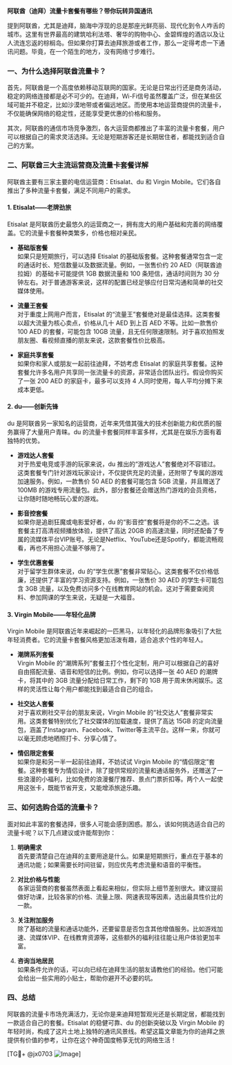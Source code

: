 **阿联酋（迪拜）流量卡套餐有哪些？带你玩转异国通讯**

提到阿联酋，尤其是迪拜，脑海中浮现的总是那座光鲜亮丽、现代化到令人咋舌的城市。这里有世界最高的建筑哈利法塔、奢华的购物中心、金碧辉煌的酒店以及让人流连忘返的棕榈岛。但如果你打算去迪拜旅游或者工作，那么一定得考虑一下通讯问题。毕竟，在一个陌生的地方，没有网络寸步难行。

### 一、为什么选择阿联酋流量卡？

首先，阿联酋是一个高度依赖移动互联网的国家。无论是日常出行还是商务活动，稳定的网络连接都是必不可少的。在迪拜，Wi-Fi信号虽然覆盖广泛，但在某些区域可能并不稳定，比如沙漠地带或者偏远地区。而使用本地运营商提供的流量卡，不仅能确保网络的稳定性，还能享受更优惠的价格和服务。

其次，阿联酋的通信市场竞争激烈，各大运营商都推出了丰富的流量卡套餐，用户可以根据自己的需求灵活选择。无论是短期游客还是长期居住者，都能找到适合自己的方案。

### 二、阿联酋三大主流运营商及流量卡套餐详解

阿联酋主要有三家主要的电信运营商：Etisalat、du 和 Virgin Mobile。它们各自推出了多种流量卡套餐，满足不同用户的需求。

#### 1. Etisalat——老牌劲旅

Etisalat 是阿联酋历史最悠久的运营商之一，拥有庞大的用户基础和完善的网络覆盖。它的流量卡套餐种类繁多，价格也相对亲民。

- **基础版套餐**  
  如果只是短期旅行，可以选择 Etisalat 的基础版套餐。这种套餐通常包含一定的通话时长、短信数量以及数据流量。例如，一张售价约 20 AED（阿联酋迪拉姆）的基础卡可能提供 1GB 数据流量和 100 条短信，通话时间则为 30 分钟左右。对于普通游客来说，这样的配置已经足够应付日常沟通和简单的社交媒体使用。

- **流量王套餐**  
  对于重度上网用户而言，Etisalat 的“流量王”套餐绝对是最佳选择。这类套餐以超大流量为核心卖点，价格从几十 AED 到上百 AED 不等。比如一款售价 100 AED 的套餐，可能包含 10GB 流量，且无任何限速限制。对于喜欢拍照发朋友圈、看视频直播的朋友来说，这款套餐性价比极高。

- **家庭共享套餐**  
  如果你和家人或朋友一起前往迪拜，不妨考虑 Etisalat 的家庭共享套餐。这种套餐允许多名用户共享同一张流量卡的资源，非常适合团队出行。假设你购买了一张 200 AED 的家庭卡，最多可以支持 4 人同时使用，每人平均分摊下来成本更低。

#### 2. du——创新先锋

du 是阿联酋另一家知名的运营商，近年来凭借其强大的技术创新能力和优质的服务赢得了大量用户青睐。du 的流量卡套餐同样丰富多样，尤其是在娱乐方面有着独特的优势。

- **游戏达人套餐**  
  对于热爱电竞或手游的玩家来说，du 推出的“游戏达人”套餐绝对不容错过。这类套餐专门针对游戏玩家设计，不仅提供充足的流量，还附带了专属的游戏加速服务。例如，一款售价 50 AED 的套餐可能包含 5GB 流量，并且赠送了 100MB 的游戏专用流量包。此外，部分套餐还会赠送热门游戏的会员资格，让你随时随地畅玩心爱的游戏。

- **影音控套餐**  
  如果你是追剧狂魔或电影爱好者，du 的“影音控”套餐将是你的不二之选。该套餐主打高清视频播放体验，提供了高达 20GB 的高速流量，同时还配备了专属的流媒体平台VIP账号。无论是Netflix、YouTube还是Spotify，都能流畅观看，再也不用担心流量不够用了。

- **学生优惠套餐**  
  对于留学生群体来说，du 的“学生优惠”套餐非常贴心。这类套餐不仅价格低廉，还提供了丰富的学习资源支持。例如，一张售价 30 AED 的学生卡可能包含 3GB 流量，以及免费访问多个在线教育网站的机会。这对于需要查阅资料、参加网课的学生来说，无疑是一大福音。

#### 3. Virgin Mobile——年轻化品牌

Virgin Mobile 是阿联酋近年来崛起的一匹黑马，以年轻化的品牌形象吸引了大批年轻消费者。它的流量卡套餐风格更加活泼有趣，适合追求个性的年轻人。

- **潮牌系列套餐**  
  Virgin Mobile 的“潮牌系列”套餐主打个性化定制，用户可以根据自己的喜好自由搭配流量、语音和短信的比例。例如，你可以选择一张 40 AED 的潮牌卡，将其中的 3GB 流量分配给日常工作，剩下的 1GB 用于周末休闲娱乐。这样的灵活性让每个用户都能找到最适合自己的组合。

- **社交达人套餐**  
  对于喜欢刷社交平台的朋友来说，Virgin Mobile 的“社交达人”套餐非常实用。这类套餐特别优化了社交媒体的加载速度，提供了高达 15GB 的定向流量包，涵盖了Instagram、Facebook、Twitter等主流平台。这样一来，你就可以毫无顾虑地晒照打卡、分享心情了。

- **情侣限定套餐**  
  如果你是和另一半一起前往迪拜，不妨试试 Virgin Mobile 的“情侣限定”套餐。这种套餐专为情侣设计，除了提供常规的流量和通话服务外，还赠送了一些浪漫的小福利，比如免费的浪漫餐厅推荐、景点门票折扣等。两个人一起使用这张卡，既能节省开支，又能增添旅途乐趣。

### 三、如何选购合适的流量卡？

面对如此丰富的套餐选择，很多人可能会感到困惑。那么，该如何挑选适合自己的流量卡呢？以下几点建议或许能帮到你：

1. **明确需求**  
   首先要清楚自己在迪拜的主要用途是什么。如果是短期旅行，重点在于基本的通讯功能；如果需要长时间驻留，则应优先考虑流量和语音的平衡性。

2. **对比价格与性能**  
   各家运营商的套餐虽然表面上看起来相似，但实际上细节差别很大。建议提前做好功课，比较各家的价格、流量上限、网速表现等因素，选出最具性价比的一款。

3. **关注附加服务**  
   除了基础的流量和通话功能外，还要留意是否包含其他增值服务。比如游戏加速、流媒体VIP、在线教育资源等，这些额外的福利往往能让用户体验更加丰富。

4. **咨询当地居民**  
   如果条件允许的话，可以向已经在迪拜生活的朋友请教他们的经验。他们可能会给出一些实用的小贴士，帮助你避开不必要的坑。

### 四、总结

阿联酋的流量卡市场充满活力，无论你是来迪拜短暂观光还是长期定居，都能找到一款适合自己的套餐。Etisalat 的稳健可靠、du 的创新突破以及 Virgin Mobile 的年轻时尚，构成了这片土地上独特的通讯风景线。希望这篇文章能为你的迪拜之旅提供有价值的参考，让你在这个神奇国度畅享无忧的网络生活！

[TG💪+ @jx0703 ![Image](https://github.com/user-attachments/assets/dbca1d08-cadb-493c-b0ec-ad6f7a83f270)]